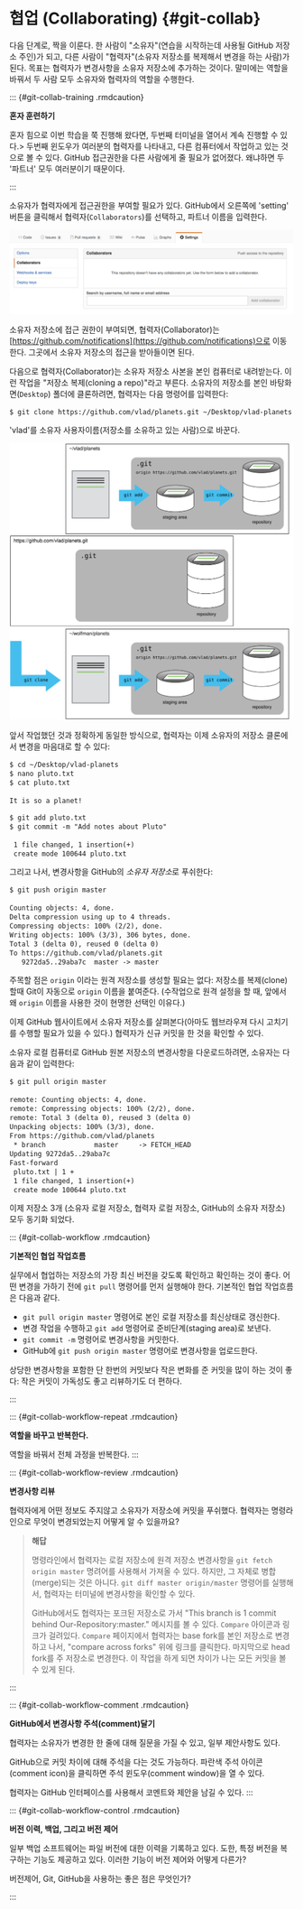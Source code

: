 
# 협업 (Collaborating) {#git-collab}

다음 단계로, 짝을 이룬다. 
한 사람이 "소유자"(연습을 시작하는데 사용될 GitHub 저장소 주인)가 되고, 
다른 사람이 "협력자"(소유자 저장소를 복제해서 변경을 하는 사람)가 된다.
목표는 협력자가 변경사항을 소유자 저장소에 추가하는 것이다.
말미에는 역할을 바꿔서 두 사람 모두 소유자와 협력자의 역할을 수행한다.

::: {#git-collab-training .rmdcaution}

**혼자 훈련하기**

혼자 힘으로 이번 학습을 쭉 진행해 왔다면, 두번째 터미널을 열어서 계속 진행할 수 있다.> 
두번째 윈도우가 여러분의 협력자를 나타내고, 다른 컴퓨터에서 작업하고 있는 것으로 볼 수 있다.
GitHub 접근권한을 다른 사람에게 줄 필요가 없어졌다.
왜냐하면 두 '파트너' 모두 여러분이기 때문이다.

:::

소유자가 협력자에게 접근권한을 부여할 필요가 있다. 
GitHub에서 오른쪽에 'setting' 버튼을 클릭해서 협력자(`Collaborators`)를 선택하고, 
파트너 이름을 입력한다.

![GitHub에 협업자(Collaborators) 추가](assets/images/git/github-add-collaborators.png)

소유자 저장소에 접근 권한이 부여되면, 
협력자(Collaborator)는 [https://github.com/notifications](https://github.com/notifications)으로 이동한다.
그곳에서 소유자 저장소의 접근을 받아들이면 된다.

다음으로 협력자(Collaborator)는 소유자 저장소 사본을 본인 컴퓨터로 내려받는다.
이런 작업을 "저장소 복제(cloning a repo)"라고 부른다.
소유자의 저장소를 본인 바탕화면(`Desktop`) 폴더에 클론하려면, 협력자는 다음 명령어를 입력한다:

```
$ git clone https://github.com/vlad/planets.git ~/Desktop/vlad-planets
```


'vlad'를 소유자 사용자이름(저장소를 소유하고 있는 사람)으로 바꾼다.

![저장소 클론한 후 모습](assets/images/git/github-collaboration.svg)

앞서 작업했던 것과 정확하게 동일한 방식으로, 
협력자는 이제 소유자의 저장소 클론에서 변경을 마음대로 할 수 있다:

```
$ cd ~/Desktop/vlad-planets
$ nano pluto.txt
$ cat pluto.txt

It is so a planet!
```

```
$ git add pluto.txt
$ git commit -m "Add notes about Pluto"

 1 file changed, 1 insertion(+)
 create mode 100644 pluto.txt
```


그리고 나서, 변경사항을 GitHub의 *소유자 저장소*로 푸쉬한다:

```
$ git push origin master

Counting objects: 4, done.
Delta compression using up to 4 threads.
Compressing objects: 100% (2/2), done.
Writing objects: 100% (3/3), 306 bytes, done.
Total 3 (delta 0), reused 0 (delta 0)
To https://github.com/vlad/planets.git
   9272da5..29aba7c  master -> master
```


주목할 점은 `origin` 이라는 원격 저장소를 생성할 필요는 없다:
저장소를 복제(clone)할때 Git이 자동으로  `origin` 이름을 붙여준다. 
(수작업으로 원격 설정을 할 때, 앞에서 왜 `origin` 이름을 사용한 것이 현명한 선택인 이유다.)


이제 GitHub 웹사이트에서 소유자 저장소를 살펴본다(아마도 웹브라우져 다시 고치기를 수행할 필요가 있을 수 있다.)
협력자가 신규 커밋을 한 것을 확인할 수 있다.

소유자 로컬 컴퓨터로 GitHub 원본 저장소의 변경사항을 다운로드하려면, 
소유자는 다음과 같이 입력한다:

```
$ git pull origin master

remote: Counting objects: 4, done.
remote: Compressing objects: 100% (2/2), done.
remote: Total 3 (delta 0), reused 3 (delta 0)
Unpacking objects: 100% (3/3), done.
From https://github.com/vlad/planets
 * branch            master     -> FETCH_HEAD
Updating 9272da5..29aba7c
Fast-forward
 pluto.txt | 1 +
 1 file changed, 1 insertion(+)
 create mode 100644 pluto.txt
```


이제 저장소 3개 (소유자 로컬 저장소, 협력자 로컬 저장소, GitHub의 소유자 저장소) 모두 동기화 되었다.

::: {#git-collab-workflow .rmdcaution}

**기본적인 협업 작업흐름**

실무에서 협업하는 저장소의 가장 최신 버전을 갖도록 확인하고 확인하는 것이 좋다.
어떤 변경을 가하기 전에 `git pull` 명령어를 먼저 실행해야 한다.
기본적인 협업 작업흐름은 다음과 같다.

* `git pull origin master` 명령어로 본인 로컬 저장소를 최신상태로 갱신한다.
* 변경 작업을 수행하고 `git add` 명령어로 준비단계(staging area)로 보낸다.
* `git commit -m` 명령어로 변경사항을 커밋한다.
* GitHub에 `git push origin master` 명령어로 변경사항을 업로드한다.

상당한 변경사항을 포함한 단 한번의 커밋보다 작은 변화를 준 커밋을 많이 하는 것이 좋다:
작은 커밋이 가독성도 좋고 리뷰하기도 더 편하다.

:::

::: {#git-collab-workflow-repeat .rmdcaution}

**역할을 바꾸고 반복한다.**

역할을 바꿔서 전체 과정을 반복한다.
:::


::: {#git-collab-workflow-review .rmdcaution}

**변경사항 리뷰**

협력자에게 어떤 정보도 주지않고 소유자가 저장소에 커밋을 푸쉬했다.
협력자는 명령라인으로 무엇이 변경되었는지 어떻게 알 수 있을까요?

> **해답**
> 
> 명령라인에서 협력자는 로컬 저장소에 원격 저장소 변경사항을 
> ```git fetch origin master``` 명려어를 사용해서 가져올 수 있다.
> 하지만, 그 자체로 병합(merge)되는 것은 아니다.
> ```git diff master origin/master``` 명령어를 실행해서,
> 협력자는 터미널에 변경사항을 확인할 수 있다.
>
> GitHub에서도 협력자는 포크된 저장소로 가서 "This branch is 1 commit behind Our-Repository:master."
> 메시지를 볼 수 있다.
> `Compare` 아이콘과 링크가 걸려있다.  `Compare` 페이지에서 
> 협력자는 base fork를 본인 저장소로 변경하고 나서, "compare across forks" 위에 
> 링크를 클릭한다. 마지막으로 head fork를 주 저장소로 변경한다.
> 이 작업을 하게 되면 차이가 나는 모든 커밋을 볼 수 있게 된다.

:::

::: {#git-collab-workflow-comment .rmdcaution}

**GitHub에서 변경사항 주석(comment)달기**

협력자는 소유자가 변경한 한 줄에 대해 질문을 가질 수 있고,
일부 제안사항도 있다.

GitHub으로 커밋 차이에 대해 주석을 다는 것도 가능하다.
파란색 주석 아이콘(comment icon)을 클릭하면 주석 윈도우(comment window)을 열 수 있다.

협력자는 GitHub 인터페이스를 사용해서 코멘트와 제안을 남길 수 있다.
:::

::: {#git-collab-workflow-control .rmdcaution}

**버전 이력, 백업, 그리고 버전 제어**

일부 백업 소프트웨어는 파일 버전에 대한 이력을 기록하고 있다.
도한, 특정 버전을 복구하는 기능도 제공하고 있다.
이러한 기능이 버전 제어와 어떻게 다른가?

버전제어, Git, GitHub을 사용하는 좋은 점은 무엇인가?

:::

